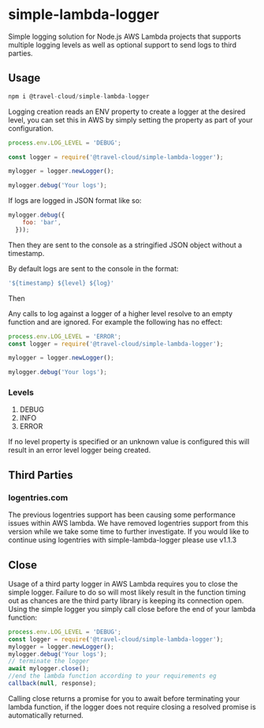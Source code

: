 # simple-lambda-logger
Simple logging solution for Node.js AWS Lambda projects that supports multiple logging levels as well as 
optional support to send logs to third parties.

## Usage
```javascript
npm i @travel-cloud/simple-lambda-logger
```
Logging creation reads an ENV property to create a logger at the desired level, you can set this in AWS by simply setting the property as part of your configuration.

```javascript
process.env.LOG_LEVEL = 'DEBUG';

const logger = require('@travel-cloud/simple-lambda-logger');

mylogger = logger.newLogger();

mylogger.debug('Your logs');

```

If logs are logged in JSON format like so: 

```javascript
mylogger.debug({
    foo: 'bar',
  }));
```

Then they are sent to the console as a stringified JSON object without a timestamp.

By default logs are sent to the console in the format:

```javascript
'${timestamp} ${level} ${log}'
```

Then

Any calls to log against a logger of a higher level resolve to an empty function and are ignored. For example the following has no effect:

```javaScript
process.env.LOG_LEVEL = 'ERROR';
const logger = require('@travel-cloud/simple-lambda-logger');

mylogger = logger.newLogger();

mylogger.debug('Your logs');
```


### Levels

1. DEBUG
2. INFO
3. ERROR

If no level property is specified or an unknown value is configured this will result in an error level logger being created.

## Third Parties

### logentries.com

The previous logentries support has been causing some performance issues within AWS lambda. We have removed logentries support from this version while we take some time to further investigate. If you would like to continue using logentries with simple-lambda-logger please use v1.1.3


## Close
Usage of a third party logger in AWS Lambda requires you to close the simple logger. Failure to do so will most likely result in the function timing out as chances are the third party library is keeping its connection open. Using the simple logger you simply call close before the end of your lambda function:

```javascript
process.env.LOG_LEVEL = 'DEBUG';
const logger = require('@travel-cloud/simple-lambda-logger');
mylogger = logger.newLogger();
mylogger.debug('Your logs');
// terminate the logger
await mylogger.close();
//end the lambda function according to your requirements eg
callback(null, response);
```

Calling close returns a promise for you to await before terminating your lambda function, if the logger does not require closing a resolved promise is automatically returned.



